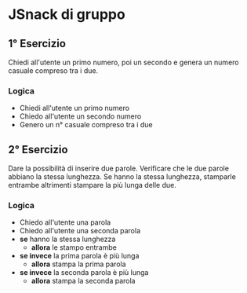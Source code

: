 # JSnack di gruppo

## 1° Esercizio

Chiedi all'utente un primo numero, poi un secondo e genera un numero casuale compreso tra i due.

### Logica


- Chiedi all'utente un primo numero
- Chiedo all'utente un secondo numero
- Genero un n° casuale compreso tra i due

## 2° Esercizio

Dare la possibilità di inserire due parole. Verificare che le due parole abbiano la stessa lunghezza. Se hanno la stessa lunghezza, stamparle entrambe altrimenti stampare la più lunga delle due.

### Logica

- Chiedo all'utente una parola
- Chiedo all'utente una seconda parola
- **se** hanno la stessa lunghezza
    - **allora** le stampo entrambe
- **se invece** la prima parola è più lunga
    - **allora** stampa la prima parola
- **se invece** la seconda parola è più lunga
    - **allora** stampa la seconda parola
